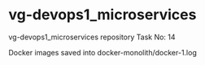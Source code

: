 # vg-devops1_microservices
vg-devops1_microservices repository
Task No: 14

Docker images saved into docker-monolith/docker-1.log
